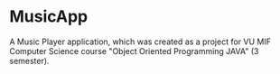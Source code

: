 # MusicApp
 A Music Player application, which was created as a project for VU MIF Computer Science course "Object Oriented Programming JAVA" (3 semester).
